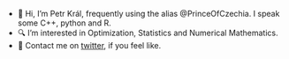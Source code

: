 - 👋 Hi, I’m Petr Král, frequently using the alias @PrinceOfCzechia. I speak some C++, python and R.
- :mag: I’m interested in Optimization, Statistics and Numerical Mathematics.
- :envelope_with_arrow: Contact me on [twitter](https://twitter.com/PrinceOfCzechia), if you feel like.

<!---
PrinceOfCzechia/PrinceOfCzechia is a ✨ special ✨ repository because its `README.md` (this file) appears on your GitHub profile.
You can click the Preview link to take a look at your changes.
--->
